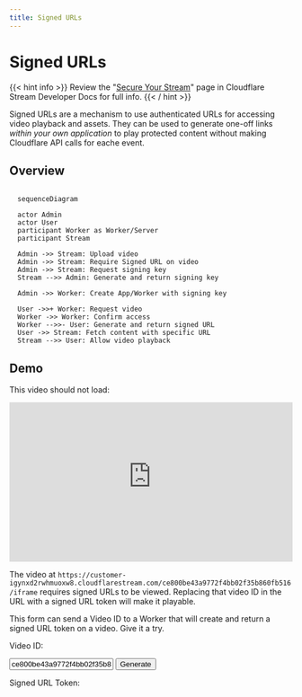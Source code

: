```yaml
---
title: Signed URLs
---
```


# Signed URLs

{{< hint info >}}
Review the "[Secure Your Stream](https://developers.cloudflare.com/stream/viewing-videos/securing-your-stream/#option-2-generating-signed-tokens-without-calling-the-token-endpoint)"
page in Cloudflare Stream Developer Docs for full info.
{{< / hint >}}

Signed URLs are a mechanism to use authenticated URLs for accessing video playback
and assets. They can be used to generate one-off links _within your own application_
to play protected content without making Cloudflare API calls for eache event.

## Overview

``` mermaid

  sequenceDiagram

  actor Admin
  actor User
  participant Worker as Worker/Server
  participant Stream

  Admin ->> Stream: Upload video
  Admin ->> Stream: Require Signed URL on video
  Admin ->> Stream: Request signing key
  Stream -->> Admin: Generate and return signing key

  Admin ->> Worker: Create App/Worker with signing key

  User ->>+ Worker: Request video
  Worker ->> Worker: Confirm access
  Worker -->>- User: Generate and return signed URL
  User ->> Stream: Fetch content with specific URL
  Stream -->> User: Allow video playback
```

## Demo

This video should not load:

<div style="position: relative; padding-top: 56.25%;">
  <iframe
    id="player_iframe"
    src="https://customer-igynxd2rwhmuoxw8.cloudflarestream.com/ce800be43a9772f4bb02f35b860fb516/iframe"
    loading="lazy"
    style="border: none; position: absolute; top: 0; left: 0; height: 100%; width: 100%;"
    allow="accelerometer; gyroscope; autoplay; encrypted-media; picture-in-picture;"
    allowfullscreen="true"
  ></iframe>
</div>

The video at `https://customer-igynxd2rwhmuoxw8.cloudflarestream.com/ce800be43a9772f4bb02f35b860fb516/iframe`
requires signed URLs to be viewed. Replacing that video ID in the URL with a signed
URL token will make it playable.

This form can send a Video ID to a Worker that will create and return a signed URL
token on a video. Give it a try.

<div>
  <form>
    <p>Video ID:</p>
    <input type="text" id="video_id" value="ce800be43a9772f4bb02f35b860fb516" />
    <input type="submit" id="submit" value="Generate" />
    <p>Signed URL Token:</p>
    <pre id="output"></pre>
    <p id="explainer"></p>
  </form>

  <script>
    document.getElementById('submit').addEventListener('click', async (e) => {
      e.preventDefault();

      const response = await fetch('/api/getSignedURL', {
        method: 'POST',
        headers: {'Content-Type': 'application/json'},
        body: JSON.stringify(document.getElementById('video_id').value),
      });

      if (response.ok) {
        const output = await response.json();

        document.getElementById('output').innerText = output.token;
        document.getElementById('player_iframe').src = `https://customer-igynxd2rwhmuoxw8.cloudflarestream.com/${output.token}/iframe`;
        document.getElementById('explainer').innerText = 'Player embed code updated with the signed token. Try to watch it now.';
      } else {
        document.getElementById('explainer').innerText = 'Could not get a signed token; this demo may be broken.';
      }

    });
  </script>
</div>
